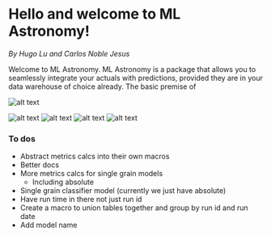 # Hello and welcome to ML Astronomy!
*By Hugo Lu and Carlos Noble Jesus*

Welcome to ML Astronomy. ML Astronomy is a package that allows you to seamlessly integrate your actuals with predictions, provided they are in
your data warehouse of choice already. The basic premise of

![alt text](https://github.com/HugoLu88/dbt-mlastronomy/blob/main/staging_data.JPG?raw=true)

![alt text](https://github.com/HugoLu88/dbt-mlastronomy/blob/main/images/staging_data.JPG?raw=true)
![alt text](https://https://github.com/HugoLu88/dbt-mlastronomy/tree/main/images/to/img.png)
![alt text](https://https://github.com/HugoLu88/dbt-mlastronomy/tree/main/images/to/staging_data.jpg)
![alt text](https://https://github.com/HugoLu88/dbt-mlastronomy/tree/main/images/to/staging_data.JPG)

### To dos
- Abstract metrics calcs into their own macros
- Better docs
- More metrics calcs for single grain models 
  - Including absolute
- Single grain classifier model (currently we just have absolute)
- Have run time in there not just run id
- Create a macro to union tables together and group by run id and run date
- Add model name